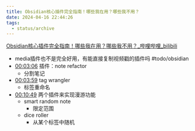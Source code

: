 ```yaml
---
title: Obsidian核心插件完全指南！哪些我在用？哪些我不用？
date: 2024-04-16 22:44:26
tags:
  - status/archive
---
```


[Obsidian核心插件完全指南！哪些我在用？哪些我不用？_哔哩哔哩_bilibili](https://www.bilibili.com/video/BV1AZ42117K8/?spm_id_from=333.999.0.0&vd_source=c89399762440182391a50eddcba93820)

- media插件也不是完全好用，有能直接复制视频戳的插件吗 #todo/obsidian
- [00:03:06](https://www.bilibili.com/video/BV1AZ42117K8/?t=186.269027#t=03:06.27) 插件：note refactor
	- 分割笔记
- [00:03:59](https://www.bilibili.com/video/BV1AZ42117K8/?t=239.979718#t=03:59.98) tag wrangler
	- 标签重命名
- [00:10:49](https://www.bilibili.com/video/BV1AZ42117K8/?t=649.053338#t=10:49.05) 两个插件来实现漫游功能
	- smart random note
		- 限定范围
	- dice roller
		- 从某个标签中随机
